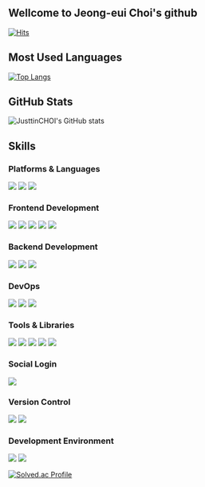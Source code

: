 ## Wellcome to Jeong-eui Choi's github
[![Hits](https://hits.seeyoufarm.com/api/count/incr/badge.svg?url=https%3A%2F%2Fgithub.com%2FjusttinCHOI%2Fhit-counter&count_bg=%2373A7EA&title_bg=%23555555&icon=&icon_color=%23E7E7E7&title=hits&edge_flat=false)](https://hits.seeyoufarm.com)

## Most Used Languages
[![Top Langs](https://github-readme-stats.vercel.app/api/top-langs/?username=justtinCHOI&layout=compact)](https://github.com/anuraghazra/github-readme-stats)

## GitHub Stats
![JusttinCHOI's GitHub stats](https://github-readme-stats.vercel.app/api?username=justtinCHOI&show_icons=true&theme=radical)

## Skills
### Platforms & Languages
<img src="https://img.shields.io/badge/Java-007396?style=flat&logo=Conda-Forge&logoColor=white" /> <img src="https://img.shields.io/badge/TypeScript-3178C6?style=flat&logo=TypeScript&logoColor=white"/> <img src="https://img.shields.io/badge/MySQL-4479A1?style=flat&logo=MySQL&logoColor=white"/>
<h3> Frontend Development </h3>
<img src="https://img.shields.io/badge/React-61DAFB?style=flat&logo=React&logoColor=black"/> <img src="https://img.shields.io/badge/Vite-646CFF?style=flat&logo=vite&logoColor=white"/> <img src="https://img.shields.io/badge/Redux saga-999999?style=flat&logo=Redux-Saga&logoColor=white"/> <img src="https://img.shields.io/badge/Tailwind CSS-06B6D4?style=flat&logo=Tailwind CSS&logoColor=white"/> <img src="https://img.shields.io/badge/i18next-26A69A?style=flat&logo=i18next&logoColor=white"/>
<h3> Backend Development</h3>
<img src="https://img.shields.io/badge/Spring Boot-6DB33F?style=flat&logo=Spring Boot&logoColor=white"/> <img src="https://img.shields.io/badge/Spring Security-6DB33F?style=flat&logo=Spring Security&logoColor=white"/> <img src="https://img.shields.io/badge/JPA-59666C?style=flat&logo=Hibernate&logoColor=white"/>
<h3> DevOps </h3>
<img src="https://img.shields.io/badge/Jenkins-D24939?style=flat&logo=Jenkins&logoColor=white"/> <img src="https://img.shields.io/badge/NGINX-009639?style=flat&logo=NGINX&logoColor=white"/> <img src="https://img.shields.io/badge/Docker-2496ED?style=flat&logo=Docker&logoColor=white"/>
<h3> Tools & Libraries</h3>
<img src="https://img.shields.io/badge/Swagger-85EA2D?style=flat&logo=Swagger&logoColor=black"/> <img src="https://img.shields.io/badge/Figma-F24E1E?style=flat&logo=Figma&logoColor=white"/> <img src="https://img.shields.io/badge/JWT-000000?style=flat&logo=JSON Web Tokens&logoColor=white"/> <img src="https://img.shields.io/badge/Socket.io-010101?style=flat&logo=Socket.io&logoColor=white"/> <img src="https://img.shields.io/badge/Google Analytics-E37400?style=flat&logo=Google Analytics&logoColor=white"/>
<h3> Social Login </h3>
<img src="https://img.shields.io/badge/Kakao-FFCD00?style=flat&logo=Kakao&logoColor=black"/> 

[//]: # (<img src="https://img.shields.io/badge/Google-4285F4?style=flat&logo=Google&logoColor=white"/> <img src="https://img.shields.io/badge/GitHub-181717?style=flat&logo=GitHub&logoColor=white"/> <img src="https://img.shields.io/badge/Apple-000000?style=flat&logo=Apple&logoColor=white"/>)
<h3>  Version Control </h3>
<img src="https://img.shields.io/badge/Git-F05032?style=flat&logo=Git&logoColor=white"/> <img src="https://img.shields.io/badge/GitHub-181717?style=flat&logo=GitHub&logoColor=white"/>
<h3>  Development Environment </h3>
<img src="https://img.shields.io/badge/Visual Studio Code-007ACC?style=flat&logo=Visual Studio Code&logoColor=white"/> <img src="https://img.shields.io/badge/IntelliJ IDEA-000000?style=flat&logo=IntelliJ IDEA&logoColor=white"/>


[![Solved.ac Profile](http://mazassumnida.wtf/api/v2/generate_badge?boj=justinstein)](https://solved.ac/justinstein/)
